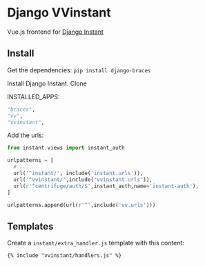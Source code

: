 # Django VVinstant

Vue.js frontend for [Django Instant](https://github.com/synw/django-instant)

## Install

Get the dependencies: `pip install django-braces`

Install Django Instant. Clone

INSTALLED_APPS:

  ```python
 "braces",
 "vv",
 "vvinstant",
  ```

Add the urls:

  ```python
from instant.views import instant_auth

urlpatterns = [
	# ...
    url('^instant/', include('instant.urls')),
    url('^vvinstant/',include('vvinstant.urls')),
    url(r'^centrifuge/auth/$',instant_auth,name='instant-auth'),
]

urlpatterns.append(url(r'^',include('vv.urls')))
  ```

## Templates

Create a `instant/extra_handler.js` template with this content:

  ```django
{% include "vvinstant/handlers.js" %}
  ```
